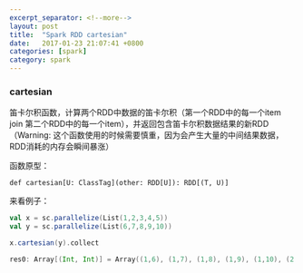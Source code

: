 ```yaml
---
excerpt_separator: <!--more-->
layout: post
title:  "Spark RDD cartesian"
date:   2017-01-23 21:07:41 +0800
categories: [spark]
category: spark
---
```


### cartesian


笛卡尔积函数，计算两个RDD中数据的笛卡尔积（第一个RDD中的每一个item join 第二个RDD中的每一个item），并返回包含笛卡尔积数据结果的新RDD（Warning: 这个函数使用的时候需要慎重，因为会产生大量的中间结果数据，RDD消耗的内存会瞬间暴涨）

函数原型：

    def cartesian[U: ClassTag](other: RDD[U]): RDD[(T, U)]
    
来看例子：

```scala
val x = sc.parallelize(List(1,2,3,4,5))
val y = sc.parallelize(List(6,7,8,9,10))

x.cartesian(y).collect

res0: Array[(Int, Int)] = Array((1,6), (1,7), (1,8), (1,9), (1,10), (2,6), (2,7), (2,8), (2,9), (2,10), (3,6), (3,7), (3,8), (3,9), (3,10), (4,6), (5,6), (4,7), (5,7), (4,8), (5,8), (4,9), (4,10), (5,9), (5,10))
```
